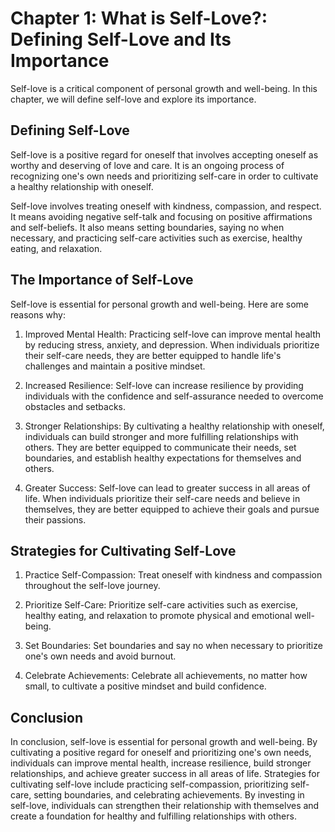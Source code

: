 Chapter 1: What is Self-Love?: Defining Self-Love and Its Importance
====================================================================

Self-love is a critical component of personal growth and well-being. In this chapter, we will define self-love and explore its importance.

Defining Self-Love
------------------

Self-love is a positive regard for oneself that involves accepting oneself as worthy and deserving of love and care. It is an ongoing process of recognizing one's own needs and prioritizing self-care in order to cultivate a healthy relationship with oneself.

Self-love involves treating oneself with kindness, compassion, and respect. It means avoiding negative self-talk and focusing on positive affirmations and self-beliefs. It also means setting boundaries, saying no when necessary, and practicing self-care activities such as exercise, healthy eating, and relaxation.

The Importance of Self-Love
---------------------------

Self-love is essential for personal growth and well-being. Here are some reasons why:

1. Improved Mental Health: Practicing self-love can improve mental health by reducing stress, anxiety, and depression. When individuals prioritize their self-care needs, they are better equipped to handle life's challenges and maintain a positive mindset.

2. Increased Resilience: Self-love can increase resilience by providing individuals with the confidence and self-assurance needed to overcome obstacles and setbacks.

3. Stronger Relationships: By cultivating a healthy relationship with oneself, individuals can build stronger and more fulfilling relationships with others. They are better equipped to communicate their needs, set boundaries, and establish healthy expectations for themselves and others.

4. Greater Success: Self-love can lead to greater success in all areas of life. When individuals prioritize their self-care needs and believe in themselves, they are better equipped to achieve their goals and pursue their passions.

Strategies for Cultivating Self-Love
------------------------------------

1. Practice Self-Compassion: Treat oneself with kindness and compassion throughout the self-love journey.

2. Prioritize Self-Care: Prioritize self-care activities such as exercise, healthy eating, and relaxation to promote physical and emotional well-being.

3. Set Boundaries: Set boundaries and say no when necessary to prioritize one's own needs and avoid burnout.

4. Celebrate Achievements: Celebrate all achievements, no matter how small, to cultivate a positive mindset and build confidence.

Conclusion
----------

In conclusion, self-love is essential for personal growth and well-being. By cultivating a positive regard for oneself and prioritizing one's own needs, individuals can improve mental health, increase resilience, build stronger relationships, and achieve greater success in all areas of life. Strategies for cultivating self-love include practicing self-compassion, prioritizing self-care, setting boundaries, and celebrating achievements. By investing in self-love, individuals can strengthen their relationship with themselves and create a foundation for healthy and fulfilling relationships with others.
